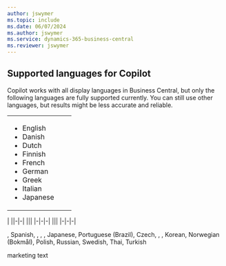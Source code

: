 ```yaml
---
author: jswymer
ms.topic: include
ms.date: 06/07/2024
ms.author: jswymer
ms.service: dynamics-365-business-central
ms.reviewer: jswymer
---
```

## Supported languages for Copilot

Copilot works with all display languages in Business Central, but only the following languages are fully supported currently. You can still use other languages, but results might be less accurate and reliable.

||||
|-|-|-|
|<ul><li>English</li><li>Danish</li><li>Dutch</li><li>Finnish</li><li>French</li><li>German</li><li>Greek</li><li>Italian</li><li>Japanese</li>|
|
||-|-|
|||
|-|-|-|
|||
|-|-|-|


, Spanish, , , , Japanese, Portuguese (Brazil), Czech, , , Korean, Norwegian (Bokmål), Polish, Russian, Swedish, Thai, Turkish


marketing text